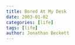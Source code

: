 ```yaml
---
title: Bored At My Desk
date: 2003-01-02
categories: [life]
tags: [life]
author: Jonathan Beckett
---
```


